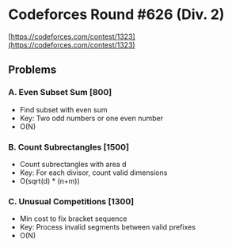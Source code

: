 # Codeforces Round #626 (Div. 2)
[https://codeforces.com/contest/1323](https://codeforces.com/contest/1323)

## Problems

### A. Even Subset Sum [800]
- Find subset with even sum
- Key: Two odd numbers or one even number
- O(N)

### B. Count Subrectangles [1500]
- Count subrectangles with area d
- Key: For each divisor, count valid dimensions
- O(sqrt(d) * (n+m))

### C. Unusual Competitions [1300]
- Min cost to fix bracket sequence
- Key: Process invalid segments between valid prefixes
- O(N)
